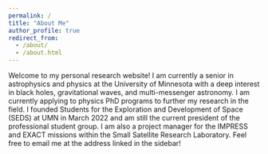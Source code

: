 ```yaml
---
permalink: /
title: "About Me"
author_profile: true
redirect_from: 
  - /about/
  - /about.html
---
```


Welcome to my personal research website! I am currently a senior in astrophysics and physics at the University of Minnesota with a deep interest in black holes, gravitational waves, and multi-messenger astronomy. I am currently applying to physics PhD programs to further my research in the field. I founded Students for the Exploration and Development of Space (SEDS) at UMN in March 2022 and am still the current president of the professional student group. I am also a project manager for the IMPRESS and EXACT missions within the Small Satellite Research Laboratory. Feel free to email me at the address linked in the sidebar! 
